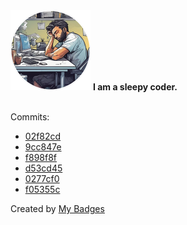 <img src="https://github.com/my-badges/my-badges/blob/master/badges/time-of-commit/sleepy-coder.png?raw=true" alt="I am a sleepy coder." title="I am a sleepy coder." width="128">
<strong>I am a sleepy coder.</strong>
<br><br>

Commits:

- <a href="https://github.com/Siddhant-K-code/openfga/commit/02f82cdbb132cf2ffe3ee579ea16d0d1b0f53356">02f82cd</a>
- <a href="https://github.com/gitpod-io/CDE-Universe/commit/9cc847ea319fc6946984b637ed52e93801d5fd83">9cc847e</a>
- <a href="https://github.com/Siddhant-K-code/Jabalpur-covid-resources/commit/f898f8fd4c3d476957be2fa81c03b2af2110373c">f898f8f</a>
- <a href="https://github.com/Siddhant-K-code/Jabalpur-covid-resources/commit/d53cd45778e611453a74a4fb80a75442e0ccd07c">d53cd45</a>
- <a href="https://github.com/Siddhant-K-code/Jabalpur-covid-resources/commit/0277cf01d35bc621047eabd5cb86081247f93e5c">0277cf0</a>
- <a href="https://github.com/Siddhant-K-code/github1s/commit/f05355c52e48adc68b2dba76cf0eea852934d835">f05355c</a>


Created by <a href="https://github.com/my-badges/my-badges">My Badges</a>